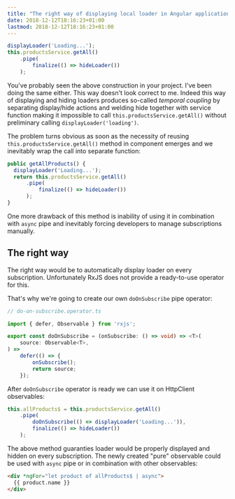 ```yaml
---
title: "The right way of displaying local loader in Angular application"
date: 2018-12-12T18:16:23+01:00
lastmod: 2018-12-12T18:16:23+01:00
---
```


```typescript
displayLoader('Loading...');
this.productsService.getAll()
    .pipe(
        finalize(() => hideLoader())
    );
```

You've probably seen the above construction in your project. I've been
doing the same either. This way doesn't look correct to me. Indeed this way of displaying and hiding
loaders produces so-called *temporal coupling* by separating display/hide actions and welding hide together with
service function making it impossible to call `this.productsService.getAll()` without preliminary calling `displayLoader('loading')`.

The problem turns obvious as soon as the necessity of reusing `this.productsService.getAll()` method in component
emerges and we inevitably wrap the call into separate function:

```typescript
public getAllProducts() {
  displayLoader('Loading...');
  return this.productsService.getAll()
      .pipe(
          finalize(() => hideLoader())
      );
}
```

One more drawback of this method is inability of using it in combination with
`async` pipe and inevitably forcing developers to manage subscriptions manually.

## The right way

The right way would be to automatically display loader on every subscription.
Unfortunately RxJS does not provide a ready-to-use operator for this.

That's why we're going to create our own `doOnSubscribe` pipe operator:

```typescript
// do-on-subscribe.operator.ts

import { defer, Observable } from 'rxjs';

export const doOnSubscribe = (onSubscribe: () => void) => <T>(
    source: Observable<T>,
) =>
    defer(() => {
        onSubscribe();
        return source;
    });
```


After `doOnSubscribe` operator is ready we can use it on HttpClient observables:

```typescript
this.allProducts$ = this.productsService.getAll()
    .pipe(
        doOnSubscribe(() => displayLoader('Loading...')),
        finalize(() => hideLoader())
    );

```

The above method guaranties loader would be properly displayed and hidden on every subscription.
The newly created "pure" observable could be used with `async` pipe or in combination with other observables:

```html
<div *ngFor="let product of allProducts$ | async">
  {{ product.name }}
</div>
```

